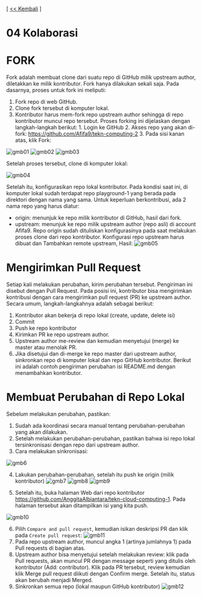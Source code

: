 [ [<< Kembali](README.md) ]
# 04 Kolaborasi
# FORK
  Fork adalah membuat clone dari suatu repo di GitHub milik upstream author, diletakkan ke milik kontributor. Fork hanya dilakukan sekali saja. Pada dasarnya, proses untuk fork ini meliputi:
  1. Fork repo di web GitHub.
  2. Clone fork tersebut di komputer lokal.
  3. Kontributor harus mem-fork repo upstream author sehingga di repo kontributor muncul repo tersebut. Proses forking ini dijelaskan dengan langkah-langkah berikut:
    1. Login ke GitHub
    2. Akses repo yang akan di-fork: https://github.com/Afifa9/tekn-computing-2
    3. Pada sisi kanan atas, klik Fork:

![gmb01](https://github.com/AnggitaAlbiantara/tekn-cloud-computing/blob/ee6b7ab962cbe83a9c02fa9d0364b52089cb1150/minggu-01/fork1.PNG)
![gmb02](https://github.com/AnggitaAlbiantara/tekn-cloud-computing/blob/ee6b7ab962cbe83a9c02fa9d0364b52089cb1150/minggu-01/fork2.PNG)
![gmb03](https://github.com/AnggitaAlbiantara/tekn-cloud-computing/blob/ee6b7ab962cbe83a9c02fa9d0364b52089cb1150/minggu-01/fork3.PNG)
      
Setelah proses tersebut, clone di komputer lokal:

![gmb04](https://github.com/AnggitaAlbiantara/tekn-cloud-computing/blob/ee6b7ab962cbe83a9c02fa9d0364b52089cb1150/minggu-01/clone.PNG)

Setelah itu, konfigurasikan repo lokal kontributor. Pada kondisi saat ini, di komputer lokal sudah terdapat repo playground-1 yang berada pada direktori dengan nama yang sama. Untuk keperluan berkontribusi, ada 2 nama repo yang harus diatur:
   - origin: menunjuk ke repo milik kontributor di GitHub, hasil dari fork.
   - upstream: menunjuk ke repo milik upstream author (repo asli) di account Afifa9.
Repo origin sudah dituliskan konfigurasinya pada saat melakukan proses clone dari repo kontributor. Konfigurasi repo upstream harus dibuat dan Tambahkan remote upstream, Hasil:
![gmb05](https://github.com/AnggitaAlbiantara/tekn-cloud-computing/blob/ee6b7ab962cbe83a9c02fa9d0364b52089cb1150/minggu-01/kolab1.PNG)

# Mengirimkan Pull Request
Setiap kali melakukan perubahan, kirim perubahan tersebut. Pengiriman ini disebut dengan Pull Request. Pada posisi ini, kontributor bisa mengirimkan kontribusi dengan cara mengirimkan pull request (PR) ke upstream author. Secara umum, langkah-langkahnya adalah sebagai berikut:
  1. Kontributor akan bekerja di repo lokal (create, update, delete isi)
  2. Commit
  3. Push ke repo kontributor
  4. Kirimkan PR ke repo upstream author.
  5. Upstream author me-review dan kemudian menyetujui (merge) ke master atau menolak PR.
  6. Jika disetujui dan di-merge ke repo master dari upstream author, sinkronkan repo di komputer lokal dan repo GitHub kontributor.
Berikut ini adalah contoh pengiriman perubahan isi README.md dengan menambahkan kontributor.
# Membuat Perubahan di Repo Lokal
Sebelum melakukan perubahan, pastikan:
  1. Sudah ada koordinasi secara manual tentang perubahan-perubahan yang akan dilakukan.
  2. Setelah melakukan perubahan-perubahan, pastikan bahwa isi repo lokal tersinkronisasi dengan repo dari upstream author.
  3. Cara melakukan sinkronisasi:
  
  ![gmb6](https://github.com/AnggitaAlbiantara/tekn-cloud-computing/blob/ee6b7ab962cbe83a9c02fa9d0364b52089cb1150/minggu-01/kolab2.PNG)
  
  4. Lakukan perubahan-perubahan, setelah itu push ke origin (milik kontributor)
  ![gmb7](https://github.com/AnggitaAlbiantara/tekn-cloud-computing/blob/ee6b7ab962cbe83a9c02fa9d0364b52089cb1150/minggu-01/kolab3.PNG)
  ![gmb8](https://github.com/AnggitaAlbiantara/tekn-cloud-computing/blob/ee6b7ab962cbe83a9c02fa9d0364b52089cb1150/minggu-01/kolab4.PNG)
  ![gmb9](https://github.com/AnggitaAlbiantara/tekn-cloud-computing/blob/ee6b7ab962cbe83a9c02fa9d0364b52089cb1150/minggu-01/kolab5.PNG)
  
  5. Setelah itu, buka halaman Web dari repo kontributor https://github.com/AnggitaAlbiantara/tekn-cloud-computing-1. Pada halaman tersebut akan ditampilkan isi yang kita push.
  
  ![gmb10](https://github.com/AnggitaAlbiantara/tekn-cloud-computing/blob/ee6b7ab962cbe83a9c02fa9d0364b52089cb1150/minggu-01/kolab6.PNG)
  
  6. Pilih ```Compare and pull request```, kemudian isikan deskripsi PR dan klik pada ```Create pull request```:
  ![gmb11](https://github.com/AnggitaAlbiantara/tekn-cloud-computing/blob/ee6b7ab962cbe83a9c02fa9d0364b52089cb1150/minggu-01/kolab7.PNG)
  7. Pada repo upstream author, muncul angka 1 (artinya jumlahnya 1) pada Pull requests di bagian atas.
  8. Upstream author bisa menyetujui setelah melakukan review: klik pada Pull requests, akan muncul PR dengan message seperti yang ditulis oleh kontributor (Add: contributor). Klik pada PR tersebut, review kemudian klik Merge pull request diikuti dengan Confirm merge. Setelah itu, status akan berubah menjadi   Merged.
  9. Sinkronkan semua repo (lokal maupun GitHub kontributor)
  ![gmb12](https://github.com/AnggitaAlbiantara/tekn-cloud-computing/blob/ee6b7ab962cbe83a9c02fa9d0364b52089cb1150/minggu-01/kolab8.PNG)
